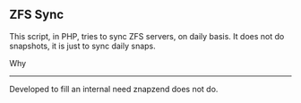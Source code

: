 ZFS Sync
--------


This script, in PHP, tries to sync ZFS servers, on daily basis.
It does not do snapshots, it is just to sync daily snaps.


Why
***

Developed to fill an internal need znapzend does not do.
